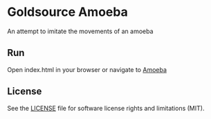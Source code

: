 # Goldsource Amoeba
An attempt to imitate the movements of an amoeba

## Run
Open index.html in your browser or navigate to [Amoeba](https://rnd7.github.io/amoeba/)

## License

See the [LICENSE](LICENSE.md) file for software license rights and limitations (MIT).
